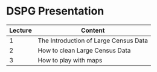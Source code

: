 # DSPG Presentation
| Lecture                   | Content                             |
|---------------------------|-------------------------------------|
| 1   | The Introduction of Large Census Data            |
| 2   | How to clean Large Census Data                 |
| 3   | How to play  with maps                       | 
